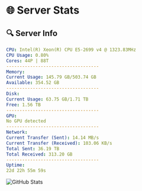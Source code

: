 # 🌐 Server Stats
## 🔍 Server Info
```yaml
CPU: Intel(R) Xeon(R) CPU E5-2699 v4 @ 1323.83MHz
CPU Usage: 0.80%
Cores: 44P | 88T
-----------------------------------
Memory:
Current Usage: 145.79 GB/503.74 GB
Available: 354.52 GB
-----------------------------------
Disk:
Current Usage: 63.75 GB/1.71 TB
Free: 1.56 TB
-----------------------------------
GPU:
No GPU detected
-----------------------------------
Network:
Current Transfer (Sent): 14.14 MB/s
Current Transfer (Received): 103.06 KB/s
Total Sent: 36.19 TB
Total Received: 313.20 GB
-----------------------------------
Uptime:
22d 22h 55m 59s
```
![GitHub Stats](https://img.shields.io/badge/Updated-2025-03-30_20:18:48-blue)